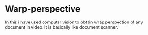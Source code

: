# Warp-perspective
In this i have used computer vision to obtain wrap perspection of any document in video. It is basically like document scanner. 
